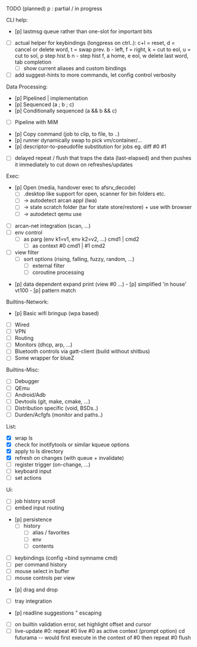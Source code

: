 TODO (planned)
p : partial / in progress

CLI help:
- [p] lastmsg queue rather than one-slot for important bits
- [ ] actual helper for keybindings (longpress on ctrl..):
      c+l = reset, d = cancel or delete word, t = swap prev.
			b - left, f = right, k = cut to eol, u = cut to sol, p step hist b
			n - step hist f, a home, e eol, w delete last word, tab completion
  - [ ] show current aliases and custom bindings
- [ ] add suggest-hints to more commands, let config control verbosity

Data Processing:
- [p] Pipelined  | implementation
- [p] Sequenced (a ; b ; c)
- [p] Conditionally sequenced (a && b && c)
- [ ] Pipeline with MiM
- [p] Copy command (job to clip, to file, to ..)
- [p] runner dynamically swap to pick vm/container/...
- [p] descriptor-to-pseudofile substitution for jobs
      eg. diff #0 #1
- [ ] delayed repeat / flush that traps the data (last-elapsed) and then
      pushes it immediately to cut down on refreshes/updates

Exec:
- [p] Open (media, handover exec to afsrv_decode)
  - [ ] .desktop like support for open, scanner for bin folders etc.
  - [ ] -> autodetect arcan appl (lwa)
  - [ ]   -> state scratch folder (tar for state store/restore) + use with browser
	- [ ] -> autodetect qemu use
- [ ] arcan-net integration (scan, ...)
- [ ] env control
  - [ ] as parg (env k1=v1, env k2=v2, ...) cmd1 | cmd2
	- [ ] as context #0 cmd1 | #1 cmd2
- [ ] view filter
  - [ ] sort options (rising, falling, fuzzy, random, ...)
	- [ ] external filter
	- [ ] coroutine processing
- [p] data dependent expand print (view #0 ...)
		- [p] simplified 'in house' vt100
		- [p] pattern match

Builtins-Network:
- [p] Basic wifi bringup (wpa based)
- [ ] Wired
- [ ] VPN
- [ ] Routing
- [ ] Monitors (dhcp, arp, ...)
- [ ] Bluetooth controls via gatt-client (build without shitbus)
- [ ] Some wrapper for blueZ

Builtins-Misc:
- [ ] Debugger
- [ ] QEmu
- [ ] Android/Adb
- [ ] Devtools (git, make, cmake, ...)
- [ ] Distribution specific (void, BSDs..)
- [ ] Durden/Acfgfs (monitor and paths..)

List:
- [x] wrap ls
- [x] check for inotifytools or similar kqueue options
- [x] apply to ls directory
- [x] refresh on changes (with queue + invalidate)
- [ ] register trigger (on-change, ...)
- [ ] keyboard input
- [ ] set actions

Ui:
- [ ] job history scroll
- [ ] embed input routing
- [p] persistence
  - [ ] history
	- [ ] alias / favorites
	- [ ] env
	- [ ] contents
- [ ] keybindings (config =bind symname cmd)
- [ ] per command history
- [ ] mouse select in buffer
- [ ] mouse controls per view
- [p] drag and drop
- [ ] tray integration
- [p] readline suggestions " escaping
- [ ] on builtin validation error, set highlight offset and cursor
- [ ] live-update #0:
      repeat #0 live
			#0 as active context (prompt option)
			cd futurama -- would first execute in the context of #0
			then repeat #0 flush
